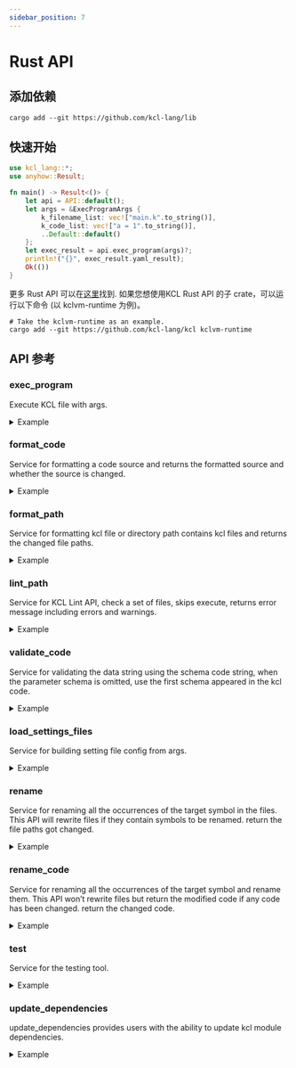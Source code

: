 ```yaml
---
sidebar_position: 7
---
```


# Rust API

## 添加依赖

```shell
cargo add --git https://github.com/kcl-lang/lib
```

## 快速开始

```rust
use kcl_lang::*;
use anyhow::Result;

fn main() -> Result<()> {
    let api = API::default();
    let args = &ExecProgramArgs {
        k_filename_list: vec!["main.k".to_string()],
        k_code_list: vec!["a = 1".to_string()],
        ..Default::default()
    };
    let exec_result = api.exec_program(args)?;
    println!("{}", exec_result.yaml_result);
    Ok(())
}
```

更多 Rust API 可以在[这里](https://github.com/kcl-lang/kcl)找到. 如果您想使用KCL Rust API 的子 crate，可以运行以下命令 (以 kclvm-runtime 为例)。

```shell
# Take the kclvm-runtime as an example.
cargo add --git https://github.com/kcl-lang/kcl kclvm-runtime
```

## API 参考

### exec_program

Execute KCL file with args.

<details><summary>Example</summary>
<p>

```rust
use kcl_lang::*;
use std::path::Path;
// File case
let serv = API::default();
let args = &ExecProgramArgs {
    work_dir: Path::new(".").join("src").join("testdata").canonicalize().unwrap().display().to_string(),
    k_filename_list: vec!["test.k".to_string()],
    ..Default::default()
};
let exec_result = serv.exec_program(args).unwrap();
assert_eq!(exec_result.yaml_result, "alice:\n  age: 18");

// Code case
let args = &ExecProgramArgs {
    k_filename_list: vec!["file.k".to_string()],
    k_code_list: vec!["alice = {age = 18}".to_string()],
    ..Default::default()
};
let exec_result = serv.exec_program(args).unwrap();
assert_eq!(exec_result.yaml_result, "alice:\n  age: 18");

// Error case
let args = &ExecProgramArgs {
    k_filename_list: vec!["invalid_file.k".to_string()],
    ..Default::default()
};
let error = serv.exec_program(args).unwrap_err();
assert!(error.to_string().contains("Cannot find the kcl file"), "{error}");

let args = &ExecProgramArgs {
    k_filename_list: vec![],
    ..Default::default()
};
let error = serv.exec_program(args).unwrap_err();
assert!(error.to_string().contains("No input KCL files or paths"), "{error}");
```

</p>
</details>

### format_code

Service for formatting a code source and returns the formatted source and whether the source is changed.

<details><summary>Example</summary>
<p>

```rust
use kcl_lang::*;

let serv = API::default();
let source = r#"schema Person:
    name: str
    age: int

person = Person {
    name = "Alice"
    age = 18
}

"#.to_string();
let result = serv.format_code(&FormatCodeArgs {
    source: source.clone(),
    ..Default::default()
}).unwrap();
assert_eq!(result.formatted, source.as_bytes().to_vec());
```

</p>
</details>

### format_path

Service for formatting kcl file or directory path contains kcl files and returns the changed file paths.

<details><summary>Example</summary>
<p>

```rust
use kcl_lang::*;

let serv = API::default();
let result = serv.format_path(&FormatPathArgs {
    path: "./src/testdata/test.k".to_string(),
    ..Default::default()
}).unwrap();
assert!(result.changed_paths.is_empty());
```

</p>
</details>

### lint_path

Service for KCL Lint API, check a set of files, skips execute, returns error message including errors and warnings.

<details><summary>Example</summary>
<p>

```rust
use kcl_lang::*;

let serv = API::default();
let result = serv.lint_path(&LintPathArgs {
    paths: vec!["./src/testdata/test-lint.k".to_string()],
    ..Default::default()
}).unwrap();
assert_eq!(result.results, vec!["Module 'math' imported but unused".to_string()]);
```

</p>
</details>

### validate_code

Service for validating the data string using the schema code string, when the parameter schema is omitted, use the first schema appeared in the kcl code.

<details><summary>Example</summary>
<p>

```rust
use kcl_lang::*;

let serv = API::default();
let code = r#"
schema Person:
    name: str
    age: int

    check:
        0 < age < 120
"#.to_string();
let data = r#"
{
    "name": "Alice",
    "age": 10
}
"#.to_string();
let result = serv.validate_code(&ValidateCodeArgs {
    code,
    data,
    ..Default::default()
}).unwrap();
assert_eq!(result.success, true);
```

</p>
</details>

### load_settings_files

Service for building setting file config from args.

<details><summary>Example</summary>
<p>

```rust
use kcl_lang::*;

let serv = API::default();
let result = serv.load_settings_files(&LoadSettingsFilesArgs {
    files: vec!["./src/testdata/settings/kcl.yaml".to_string()],
    work_dir: "./src/testdata/settings".to_string(),
    ..Default::default()
}).unwrap();
assert_eq!(result.kcl_options.len(), 1);
```

</p>
</details>

### rename

Service for renaming all the occurrences of the target symbol in the files. This API will rewrite files if they contain symbols to be renamed. return the file paths got changed.

<details><summary>Example</summary>
<p>

```rust
use kcl_lang::*;

let result = serv.rename(&RenameArgs {
    package_root: "./src/testdata/rename_doc".to_string(),
    symbol_path: "a".to_string(),
    file_paths: vec!["./src/testdata/rename_doc/main.k".to_string()],
    new_name: "a2".to_string(),
}).unwrap();
assert_eq!(result.changed_files.len(), 1);
```

</p>
</details>

### rename_code

Service for renaming all the occurrences of the target symbol and rename them. This API won’t rewrite files but return the modified code if any code has been changed. return the changed code.

<details><summary>Example</summary>
<p>

```rust
use kcl_lang::*;

let serv = API::default();
let result = serv.rename_code(&RenameCodeArgs {
    package_root: "/mock/path".to_string(),
    symbol_path: "a".to_string(),
    source_codes: vec![("/mock/path/main.k".to_string(), "a = 1\nb = a".to_string())].into_iter().collect(),
    new_name: "a2".to_string(),
}).unwrap();
assert_eq!(result.changed_codes.len(), 1);
assert_eq!(result.changed_codes.get("/mock/path/main.k").unwrap(), "a2 = 1\nb = a2");
```

</p>
</details>

### test

Service for the testing tool.

<details><summary>Example</summary>
<p>

```rust
use kcl_lang::*;

let serv = API::default();
let result = serv.test(&TestArgs {
    pkg_list: vec!["./src/testdata/testing/module/...".to_string()],
    ..TestArgs::default()
}).unwrap();
assert_eq!(result.info.len(), 2);
// Passed case
assert!(result.info[0].error.is_empty());
// Failed case
assert!(result.info[1].error.is_empty());
```

</p>
</details>

### update_dependencies

update_dependencies provides users with the ability to update kcl module dependencies.

<details><summary>Example</summary>
<p>

```rust
use kcl_lang::*;
use std::path::Path;
use std::fs::remove_dir_all;

let serv = API::default();
let result = serv.update_dependencies(&UpdateDependenciesArgs {
    manifest_path: "./src/testdata/update_dependencies".to_string(),
    ..Default::default()
}).unwrap();
assert_eq!(result.external_pkgs.len(), 1);

let result = serv.update_dependencies(&UpdateDependenciesArgs {
    manifest_path: "./src/testdata/update_dependencies".to_string(),
    vendor: true,
}).unwrap();
assert_eq!(result.external_pkgs.len(), 1);
let vendor_path = Path::new("./src/testdata/update_dependencies/vendor");
remove_dir_all(vendor_path);
```

</p>
</details>
